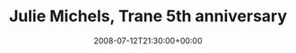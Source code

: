 ---
templateKey: event
guid: 08947d1e-6eab-11ea-99c5-002590d1d1b0
date: 2008-07-12T21:30:00+00:00
eventTime: '9:30pm'
title: Julie Michels, Trane 5th anniversary
artist: Julie Michels
city: Toronto
venue: Trane 5th anniversary
group: Tim Shia
guests: John Meyer, Mike Janzen
---